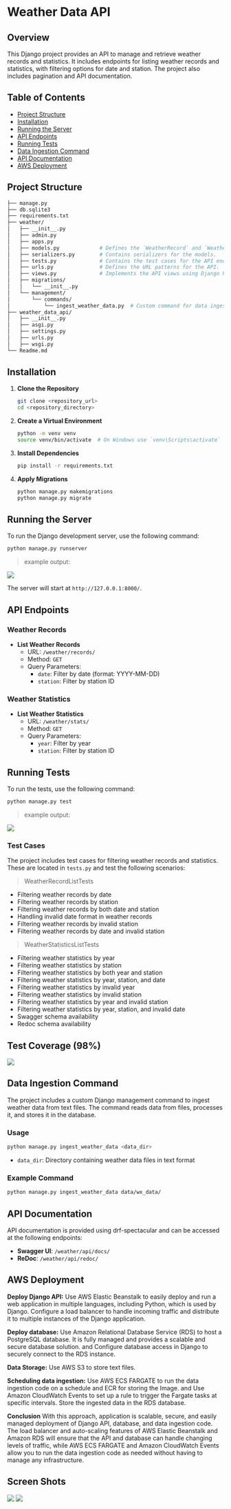 # Weather Data API

## Overview

This Django project provides an API to manage and retrieve weather records and statistics. It includes endpoints for listing weather records and statistics, with filtering options for date and station. The project also includes pagination and API documentation.

## Table of Contents

- [Project Structure](#project-structure)
- [Installation](#installation)
- [Running the Server](#running-the-server)
- [API Endpoints](#api-endpoints)
- [Running Tests](#running-tests)
- [Data Ingestion Command](#data-ingestion-command)
- [API Documentation](#api-documentation)
- [AWS Deployment](#aws-deployment)



## Project Structure

```bash
├── manage.py
├── db.sqlite3
├── requirements.txt
├── weather/
│   ├── __init__.py
│   ├── admin.py
│   ├── apps.py
│   ├── models.py             # Defines the `WeatherRecord` and `WeatherStatistics` models.
│   ├── serializers.py        # Contains serializers for the models.
│   ├── tests.py              # Contains the test cases for the API endpoints.
│   ├── urls.py               # Defines the URL patterns for the API.
│   ├── views.py              # Implements the API views using Django Rest Framework generics.
│   ├── migrations/
│   │   └── __init__.py
│   └── management/
│       └── commands/
│           └── ingest_weather_data.py  # Custom command for data ingestion.
├── weather_data_api/
│   ├── __init__.py
│   ├── asgi.py
│   ├── settings.py
│   ├── urls.py
│   ├── wsgi.py
└── Readme.md
```



## Installation

1. **Clone the Repository**

   ```bash
   git clone <repository_url>
   cd <repository_directory>
   ```

2. **Create a Virtual Environment**

   ```bash
   python -m venv venv
   source venv/bin/activate  # On Windows use `venv\Scripts\activate`
   ```

3. **Install Dependencies**

   ```bash
   pip install -r requirements.txt
   ```

4. **Apply Migrations**

   ```bash
   python manage.py makemigrations
   python manage.py migrate
   ```

## Running the Server

To run the Django development server, use the following command:

```bash
python manage.py runserver
```
>example output: 

![](/img/terminal_output.png)

The server will start at `http://127.0.0.1:8000/`.


## API Endpoints

### Weather Records

- **List Weather Records**
  - URL: `/weather/records/`
  - Method: `GET`
  - Query Parameters:
    - `date`: Filter by date (format: YYYY-MM-DD)
    - `station`: Filter by station ID

### Weather Statistics

- **List Weather Statistics**
  - URL: `/weather/stats/`
  - Method: `GET`
  - Query Parameters:
    - `year`: Filter by year
    - `station`: Filter by station ID

## Running Tests

To run the tests, use the following command:

```bash
python manage.py test
```
>example output:

![](/img/tests_output.png)

### Test Cases

The project includes test cases for filtering weather records and statistics. These are located in `tests.py` and test the following scenarios:

> WeatherRecordListTests
- Filtering weather records by date
- Filtering weather records by station
- Filtering weather records by both date and station
- Handling invalid date format in weather records
- Filtering weather records by invalid station
- Filtering weather records by date and invalid station
> WeatherStatisticsListTests
- Filtering weather statistics by year
- Filtering weather statistics by station
- Filtering weather statistics by both year and station
- Filtering weather statistics by year, station, and date
- Filtering weather statistics by invalid year
- Filtering weather statistics by invalid station
- Filtering weather statistics by year and invalid station
- Filtering weather statistics by year, station, and invalid date
- Swagger schema availability
- Redoc schema availability



## Test Coverage (98%)
![](/img/cover.png)


## Data Ingestion Command

The project includes a custom Django management command to ingest weather data from text files. The command reads data from files, processes it, and stores it in the database.

### Usage

```bash
python manage.py ingest_weather_data <data_dir>
```

- `data_dir`: Directory containing weather data files in text format

### Example Command

```bash
python manage.py ingest_weather_data data/wx_data/
```

## API Documentation

API documentation is provided using drf-spectacular and can be accessed at the following endpoints:

- **Swagger UI**: `/weather/api/docs/`
- **ReDoc**: `/weather/api/redoc/`

## AWS Deployment

**Deploy Django API:**
Use AWS Elastic Beanstalk to easily deploy and run a web application in multiple languages, including Python, which is used by Django.
Configure a load balancer to handle incoming traffic and distribute it to multiple instances of the Django application.


**Deploy database:**
Use Amazon Relational Database Service (RDS) to host a PostgreSQL database. It is fully managed and provides a scalable and secure database solution. and Configure database access in Django to securely connect to the RDS instance.

**Data Storage:**
Use AWS S3 to store text files.


**Scheduling data ingestion:**
Use AWS ECS FARGATE to run the data ingestion code on a schedule and ECR for storing the Image.
and Use Amazon CloudWatch Events to set up a rule to trigger the Fargate tasks at specific intervals.
Store the ingested data in the RDS database.


**Conclusion**
With this approach, application is scalable, secure, and easily managed deployment of Django API, database, and data ingestion code.
The load balancer and auto-scaling features of AWS Elastic Beanstalk and Amazon RDS will ensure that the API and database can handle changing levels of traffic, while AWS ECS FARGATE and Amazon CloudWatch Events allow you to run the data ingestion code as needed without having to manage any infrastructure.



## Screen Shots
![](/img/1.png)
![](/img/2.png)


